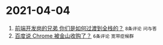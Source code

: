 # 2021-04-04

1. [前端开发岗的兄弟 你们是如何过渡到全栈的？](https://www.v2ex.com/t/767877) `8条评论` `问与答`
1. [百度说 Chrome 被金山收购了？](https://www.v2ex.com/t/767871) `6条评论` `宽带症候群`
